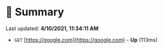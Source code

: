# 📖 Summary
Last updated: **4/10/2021, 11:34:11 AM**

- `GET` [https://google.com](https://google.com) - **Up** (113ms)
